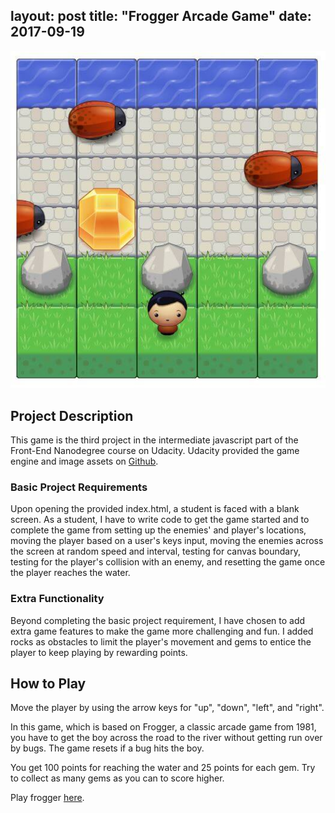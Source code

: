 layout: post
title: "Frogger Arcade Game"
date: 2017-09-19
---

![game preview](/img/arcade.JPG "game preview")

## Project Description
This game is the third project in the intermediate javascript part of the Front-End Nanodegree course on Udacity. Udacity provided the game engine and image assets on [Github](https://github.com/udacity/frontend-nanodegree-arcade-game).

### Basic Project Requirements
Upon opening the provided index.html, a student is faced with a blank screen. As a student, I have to write code to get the game started and to complete the game from setting up the enemies' and player's locations,  moving the player based on a user's keys input, moving the enemies across the screen at random speed and interval, testing for canvas boundary, testing for the player's collision with an enemy, and resetting the game once the player reaches the water.

### Extra Functionality
Beyond completing the basic project requirement, I have chosen to add extra game features to make the game more challenging and fun. I added rocks as obstacles to limit the player's movement and gems to entice the player to keep playing by rewarding points.

## How to Play
Move the player by using the arrow keys for "up", "down", "left", and "right".

In this game, which is based on Frogger, a classic arcade game from 1981, you have to get the boy across the road to the river without getting run over by bugs. The game resets if a bug hits the boy.

You get 100 points for reaching the water and 25 points for each gem. Try to collect as many gems as you can to score higher.

Play frogger [here](https://susanschen.github.io/arcade-game/).

